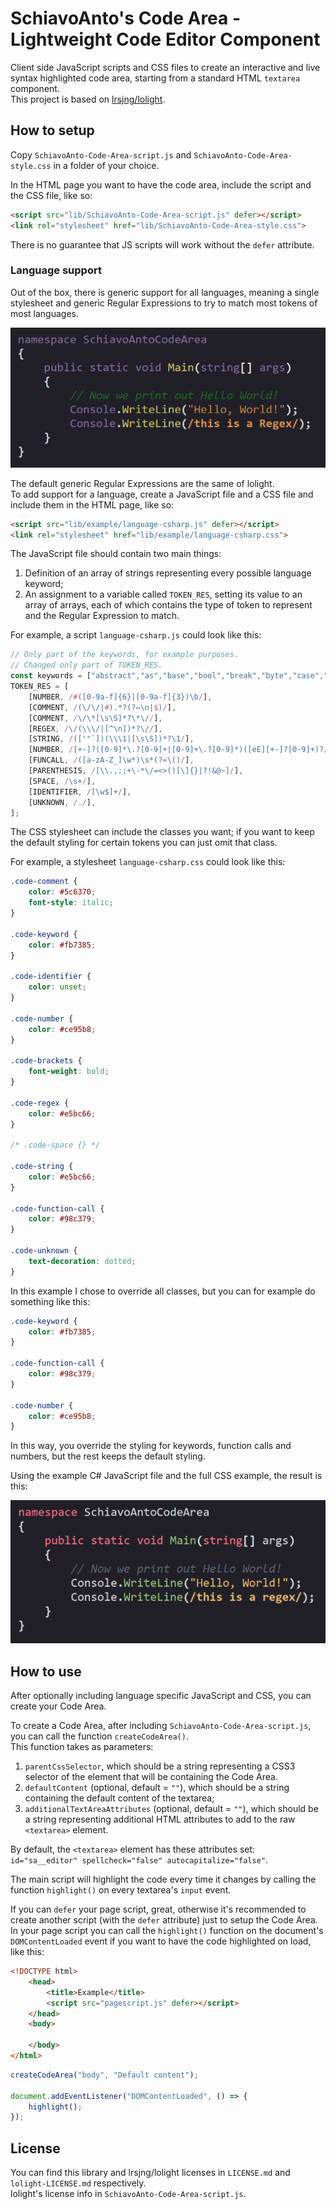 # SchiavoAnto's Code Area - Lightweight Code Editor Component

Client side JavaScript scripts and CSS files to create an interactive and live syntax highlighted code area, starting from a standard HTML `textarea` component.  
This project is based on [lrsjng/lolight](https://github.com/lrsjng/lolight).

## How to setup

Copy `SchiavoAnto-Code-Area-script.js` and `SchiavoAnto-Code-Area-style.css` in a folder of your choice.

In the HTML page you want to have the code area, include the script and the CSS file, like so:

```html
<script src="lib/SchiavoAnto-Code-Area-script.js" defer></script>
<link rel="stylesheet" href="lib/SchiavoAnto-Code-Area-style.css">
```

There is no guarantee that JS scripts will work without the `defer` attribute.

### Language support

Out of the box, there is generic support for all languages, meaning a single stylesheet and generic Regular Expressions to try to match most tokens of most languages.  

![Example of default languages support](example/example.png)

The default generic Regular Expressions are the same of lolight.  
To add support for a language, create a JavaScript file and a CSS file and include them in the HTML page, like so:

```html
<script src="lib/example/language-csharp.js" defer></script>
<link rel="stylesheet" href="lib/example/language-csharp.css">
```

The JavaScript file should contain two main things:  

1. Definition of an array of strings representing every possible language keyword;
2. An assignment to a variable called `TOKEN_RES`, setting its value to an array of arrays, each of which contains the type of token to represent and the Regular Expression to match.  

For example, a script `language-csharp.js` could look like this:

```javascript
// Only part of the keywords, for example purposes.
// Changed only part of TOKEN_RES.
const keywords = ["abstract","as","base","bool","break","byte","case","catch"];
TOKEN_RES = [
    [NUMBER, /#([0-9a-f]{6}|[0-9a-f]{3})\b/],
    [COMMENT, /(\/\/|#).*?(?=\n|$)/],
    [COMMENT, /\/\*[\s\S]*?\*\//],
    [REGEX, /\/(\\\/|[^\n])*?\//],
    [STRING, /(['"`])(\\\1|[\s\S])*?\1/],
    [NUMBER, /[+-]?([0-9]*\.?[0-9]+|[0-9]+\.?[0-9]*)([eE][+-]?[0-9]+)?/],
    [FUNCALL, /([a-zA-Z_]\w*)\s*(?=\()/],
    [PARENTHESIS, /[\\.,:;+\-*\/=<>()[\]{}|?!&@~]/],
    [SPACE, /\s+/],
    [IDENTIFIER, /[\w$]+/],
    [UNKNOWN, /./],
];
```

The CSS stylesheet can include the classes you want; if you want to keep the default styling for certain tokens you can just omit that class.

For example, a stylesheet `language-csharp.css` could look like this:

```css
.code-comment {
    color: #5c6370;
    font-style: italic;
}

.code-keyword {
    color: #fb7385;
}

.code-identifier {
    color: unset;
}

.code-number {
    color: #ce95b8;
}

.code-brackets {
    font-weight: bold;
}

.code-regex {
    color: #e5bc66;
}

/* .code-space {} */

.code-string {
    color: #e5bc66;
}

.code-function-call {
    color: #98c379;
}

.code-unknown {
    text-decoration: dotted;
}
```

In this example I chose to override all classes, but you can for example do something like this:

```css
.code-keyword {
    color: #fb7385;
}

.code-function-call {
    color: #98c379;
}

.code-number {
    color: #ce95b8;
}
```

In this way, you override the styling for keywords, function calls and numbers, but the rest keeps the default styling.  

Using the example C# JavaScript file and the full CSS example, the result is this:  

![Example of C# support](example/example-csharp.png)

## How to use

After optionally including language specific JavaScript and CSS, you can create your Code Area.

To create a Code Area, after including `SchiavoAnto-Code-Area-script.js`, you can call the function `createCodeArea()`.  
This function takes as parameters:  
1. `parentCssSelector`, which should be a string representing a CSS3 selector of the element that will be containing the Code Area.
2. `defaultContent` (optional, default = `""`), which should be a string containing the default content of the textarea;
3. `additionalTextAreaAttributes` (optional, default = `""`), which should be a string representing additional HTML attributes to add to the raw `<textarea>` element.

By default, the `<textarea>` element has these attributes set:  
`id="sa__editor" spellcheck="false" autocapitalize="false"`.

The main script will highlight the code every time it changes by calling the function `highlight()` on every textarea's `input` event.  

If you can `defer` your page script, great, otherwise it's recommended to create another script (with the `defer` attribute) just to setup the Code Area.
In your page script you can call the `highlight()` function on the document's `DOMContentLoaded` event if you want to have the code highlighted on load, like this:

```html
<!DOCTYPE html>
    <head>
        <title>Example</title>
        <script src="pagescript.js" defer></script>
    </head>
    <body>
        
    </body>
</html>
```

```javascript
createCodeArea("body", "Default content");

document.addEventListener("DOMContentLoaded", () => {
    highlight();
});
```

## License

You can find this library and lrsjng/lolight licenses in `LICENSE.md` and `lolight-LICENSE.md` respectively.  
lolight's license info in `SchiavoAnto-Code-Area-script.js`.